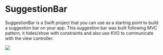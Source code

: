 # SuggestionBar
SuggestionBar is a Swift project that you can use as a starting point to build a suggestion bar on your app. This suggestion bar was built following MVC pattern, it hides/show with constraints and also use KVO to communicate with the view controller.

<a href="https://media.giphy.com/media/fx4TIxprY1dynUckyr/giphy"><img src="https://media.giphy.com/media/fx4TIxprY1dynUckyr/giphy.gif" title=" "/></a>

